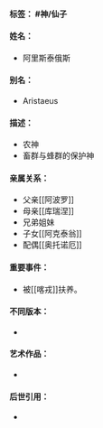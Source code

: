 #### 标签： #神/仙子 
#### 姓名：
- 阿里斯泰俄斯
#### 别名：
- Aristaeus
#### 描述：
- 农神
- 畜群与蜂群的保护神
#### 亲属关系：
- 父亲[[阿波罗]]
- 母亲[[库瑞涅]]
- 兄弟姐妹
- 子女[[阿克泰翁]]
- 配偶[[奥托诺厄]]
#### 重要事件：
- 被[[喀戎]]扶养。
#### 不同版本：
- 
#### 艺术作品：
- 
#### 后世引用：
- 